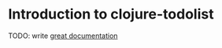 # Introduction to clojure-todolist

TODO: write [great documentation](http://jacobian.org/writing/what-to-write/)
